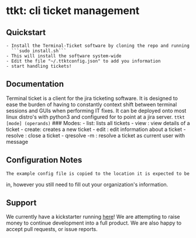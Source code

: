 # ttkt: cli ticket management

## Quickstart 

	- Install the Terminal-Ticket software by cloning the repo and running
	  ```sudo install.sh```
	- This will install the software system-wide
	- Edit the file "~/.ttktconfig.json" to add you information
	- start handling tickets!


## Documentation
Terminal ticket is a client for the jira ticketing software. It is designed to
ease the burden of having to constantly context shift between terminal sessions
and GUIs when performing IT fixes. It can be deployed onto most linux distro's
with python3 and configured for to point at a jira server. 
	```ttkt [mode] (operands)```
	### Modes:
		- list: lists all tickets
		- view <ticket-slug>: view details of a ticket
		- create: creates a new ticket
		- edit <ticket-slug>: edit information about a ticket
		- resolve <ticket-slug>: close a ticket
		- qresolve <ticket-slug> -m <message>: resolve a ticket as
		  current user with message
		
## Configuration Notes
	The example config file is copied to the location it is expected to be
in, however you still need to fill out your organization's information.


## Support
We currently have a kickstarter running
[here](https://www.kickstarter.com/projects/shocktohp/terminal-ticket)!
We are attempting to raise money to continue development into a full product.
We are also happy to accept pull requests, or issue reports.
